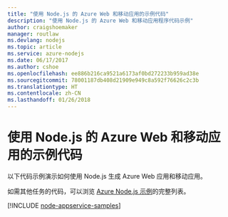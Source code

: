 ```yaml
---
title: "使用 Node.js 的 Azure Web 和移动应用的示例代码"
description: "使用 Node.js 的 Azure Web 和移动应用程序代码示例"
author: craigshoemaker
manager: routlaw
ms.devlang: nodejs
ms.topic: article
ms.service: azure-nodejs
ms.date: 06/17/2017
ms.author: cshoe
ms.openlocfilehash: ee886b216ca9521a6173af0bd272233b959ad38e
ms.sourcegitcommit: 78001187db408d21909e949c8a592f76626c2c3b
ms.translationtype: HT
ms.contentlocale: zh-CN
ms.lasthandoff: 01/26/2018
---
```

# <a name="azure-web-and-mobile-apps-with-nodejs-code-samples"></a>使用 Node.js 的 Azure Web 和移动应用的示例代码

以下代码示例演示如何使用 Node.js 生成 Azure Web 应用和移动应用。

如需其他任务的代码，可以浏览 [Azure Node.js 示例](https://azure.microsoft.com/resources/samples/?term=nodejs)的完整列表。

[!INCLUDE [node-appservice-samples](../docs-ref-conceptual/includes/appservice-samples.md)]